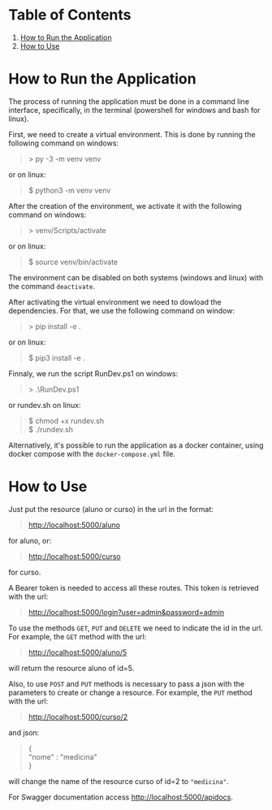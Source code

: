 
# Table of Contents

1.  [How to Run the Application](#orga8f0c1c)
2.  [How to Use](#orga1ee008)


<a id="orga8f0c1c"></a>

# How to Run the Application

The process of running the application must be done in a
command line interface, specifically, in the terminal
(powershell for windows and bash for linux).

First, we need to create a virtual environment. This is done
by running the following command on windows:

> \> py -3 -m venv venv

or on linux:

> $ python3 -m venv venv

After the creation of the environment, we activate it with
the following command on windows:

> \> venv/Scripts/activate

or on linux:

> $ source venv/bin/activate

The environment can be disabled on both systems (windows and
linux) with the command `deactivate`.

After activating the virtual environment we need to dowload
the dependencies. For that, we use the following command on window:

> \> pip install -e .

or on linux:

> $ pip3 install -e .

Finnaly, we run the script RunDev.ps1 on windows:

> \> .\RunDev.ps1

or rundev.sh on linux:

> $ chmod +x rundev.sh\
> $ ./rundev.sh


<a id="orga1ee008"></a>

Alternatively, it's possible to run the application as a docker
container, using docker compose with the `docker-compose.yml` file. 

# How to Use

Just put the resource (aluno or curso) in the url in
the format:

> <http://localhost:5000/aluno>

for aluno, or:

> <http://localhost:5000/curso>

for curso.

A Bearer token is needed to access all these routes. This token
is retrieved with the url:

> <http://localhost:5000/login?user=admin&password=admin>

To use the methods `GET`, `PUT` and `DELETE` we need to
indicate the id in the url. For example, the `GET` method
with the url:

> <http://localhost:5000/aluno/5>

will return the resource aluno of id=5.

Also, to use `POST` and `PUT` methods is necessary to
pass a json with the parameters to create or change a
resource. For example, the `PUT` method with the url:

> <http://localhost:5000/curso/2>

and json:

> {\
>   "nome" : "medicina"\
> }

will change the name of the resource curso of id=2
to `"medicina"`.

For Swagger documentation access <http://localhost:5000/apidocs>.

